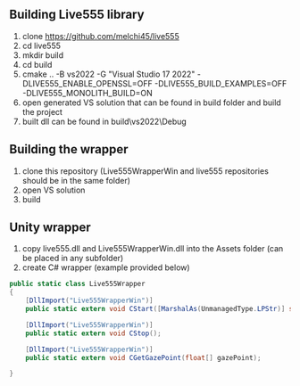 ## Building Live555 library
1. clone https://github.com/melchi45/live555
2. cd live555
3. mkdir build
4. cd build
5. cmake .. -B vs2022 -G "Visual Studio 17 2022" -DLIVE555_ENABLE_OPENSSL=OFF -DLIVE555_BUILD_EXAMPLES=OFF -DLIVE555_MONOLITH_BUILD=ON<br/>
6. open generated VS solution that can be found in build folder and build the project
7. built dll can be found in build\vs2022\Debug

## Building the wrapper
1. clone this repository (Live555WrapperWin and live555 repositories should be in the same folder)
2. open VS solution
3. build

## Unity wrapper
1. copy live555.dll and Live555WrapperWin.dll into the Assets folder (can be placed in any subfolder)
2. create C# wrapper (example provided below)
```csharp
public static class Live555Wrapper
{
    [DllImport("Live555WrapperWin")]
    public static extern void CStart([MarshalAs(UnmanagedType.LPStr)] string url);

    [DllImport("Live555WrapperWin")]
    public static extern void CStop();

    [DllImport("Live555WrapperWin")]
    public static extern void CGetGazePoint(float[] gazePoint);

}
```
